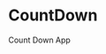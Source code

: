 # CountDown
 Count Down App
     
          
                                                       
                                                                    
                                                         
                                                
                                               
                      
                
             
    
 
   
